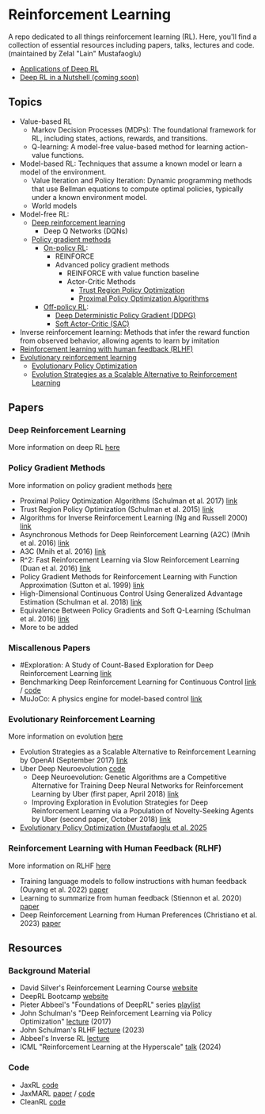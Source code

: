 # Reinforcement Learning

A repo dedicated to all things reinforcement learning (RL). Here, you'll find a collection of essential resources including papers, talks, lectures and code.
(maintained by Zelal "Lain" Mustafaoglu)

* [Applications of Deep RL](./drlapplications.md)
* [Deep RL in a Nutshell (coming soon)](./drlinanutshell.md) 

## Topics

* Value-based RL
  * Markov Decision Processes (MDPs): The foundational framework for RL, including states, actions, rewards, and transitions.
  * Q-learning: A model-free value-based method for learning action-value functions.
* Model-based RL: Techniques that assume a known model or learn a model of the environment.
    * Value Iteration and Policy Iteration: Dynamic programming methods that use Bellman equations to compute optimal policies, typically under a known environment model.
    * World models
* Model-free RL:
  * [Deep reinforcement learning](./deeprl.html)
    * Deep Q Networks (DQNs)  
  * [Policy gradient methods](./policygradients.html)
    * [On-policy RL](](./onpolicyrl.html)):
      * REINFORCE
      * Advanced policy gradient methods
        * REINFORCE with value function baseline
        * Actor-Critic Methods
          * [Trust Region Policy Optimization](https://arxiv.org/abs/1502.05477)
          * [Proximal Policy Optimization Algorithms](https://arxiv.org/abs/1707.06347)
    * [Off-policy RL](](./offpolicyrl.html)):
      * [Deep Deterministic Policy Gradient (DDPG)](https://arxiv.org/abs/1509.02971)
      * [Soft Actor-Critic (SAC)](https://arxiv.org/abs/1801.01290)
* Inverse reinforcement learning: Methods that infer the reward function from observed behavior, allowing agents to learn by imitation
* [Reinforcement learning with human feedback (RLHF)](./rlhf.html)
* [Evolutionary reinforcement learning](./evolution.html)
  * [Evolutionary Policy Optimization](https://arxiv.org/abs/2504.12568)
  * [Evolution Strategies as a Scalable Alternative to Reinforcement Learning](https://arxiv.org/abs/1703.03864)

## Papers

### Deep Reinforcement Learning

More information on deep RL [here](./deeprl.html)

### Policy Gradient Methods

More information on policy gradient methods [here](./policygradients.html)

* Proximal Policy Optimization Algorithms (Schulman et al. 2017) [link](https://arxiv.org/pdf/1707.06347)
* Trust Region Policy Optimization (Schulman et al. 2015) [link](https://arxiv.org/abs/1502.05477)
* Algorithms for Inverse Reinforcement Learning (Ng and Russell 2000) [link](https://ai.stanford.edu/~ang/papers/icml00-irl.pdf) 
* Asynchronous Methods for Deep Reinforcement Learning (A2C) (Mnih et al. 2016) [link](https://arxiv.org/pdf/1602.01783) 
* A3C (Mnih et al. 2016) [link](https://arxiv.org/pdf/1602.01783v2)
* R^2: Fast Reinforcement Learning via Slow Reinforcement Learning (Duan et al. 2016) [link](https://arxiv.org/pdf/1611.02779)
* Policy Gradient Methods for Reinforcement Learning with Function Approximation (Sutton et al. 1999) [link](https://proceedings.neurips.cc/paper_files/paper/1999/file/464d828b85b0bed98e80ade0a5c43b0f-Paper.pdf)
* High-Dimensional Continuous Control Using Generalized Advantage Estimation (Schulman et al. 2018) [link](https://arxiv.org/pdf/1506.02438)
* Equivalence Between Policy Gradients and Soft Q-Learning (Schulman et al. 2016) [link](https://arxiv.org/pdf/1704.06440)
* More to be added

### Miscallenous Papers

* #Exploration: A Study of Count-Based Exploration for Deep Reinforcement Learning [link](https://arxiv.org/pdf/1611.04717) 
* Benchmarking Deep Reinforcement Learning for Continuous Control [link](https://arxiv.org/pdf/1604.06778) / [code](https://github.com/rll/rllab)
* MuJoCo: A physics engine for model-based control [link](https://homes.cs.washington.edu/~todorov/papers/TodorovIROS12.pdf)

### Evolutionary Reinforcement Learning 

More information on evolution [here](./evolution.html)

* Evolution Strategies as a Scalable Alternative to Reinforcement Learning by OpenAI (September 2017) [link](https://arxiv.org/pdf/1703.03864)
* Uber Deep Neuroevolution [code](https://github.com/uber-research/deep-neuroevolution?uclick_id=b2d35630-373d-4a27-b230-9268a32455b5)
  * Deep Neuroevolution: Genetic Algorithms are a Competitive Alternative for Training Deep Neural Networks for Reinforcement Learning by Uber (first paper, April 2018) [link](https://arxiv.org/pdf/1712.06567)
  * Improving Exploration in Evolution Strategies for Deep Reinforcement Learning via a Population of Novelty-Seeking Agents by Uber (second paper, October 2018) [link](https://arxiv.org/pdf/1712.06560)
* [Evolutionary Policy Optimization (Mustafaoglu et al. 2025](https://arxiv.org/abs/2504.12568)


### Reinforcement Learning with Human Feedback (RLHF)

More information on RLHF [here](./rlhf.html)

* Training language models to follow instructions with human feedback (Ouyang et al. 2022) [paper](https://arxiv.org/abs/2203.02155)
* Learning to summarize from human feedback (Stiennon et al. 2020) [paper](https://arxiv.org/abs/2009.01325)
* Deep Reinforcement Learning from Human Preferences (Christiano et al. 2023) [paper](https://arxiv.org/pdf/1706.03741)

## Resources

### Background Material
* David Silver's Reinforcement Learning Course [website](https://www.davidsilver.uk/teaching/)
* DeepRL Bootcamp [website](https://sites.google.com/view/deep-rl-bootcamp)
* Pieter Abbeel's "Foundations of DeepRL" series [playlist](https://www.youtube.com/watch?v=2GwBez0D20A)
* John Schulman's "Deep Reinforcement Learning via Policy Optimization" [lecture](http://joschu.net/docs/2017-rldm.pdf) (2017)
* John Schulman's RLHF [lecture](https://www.youtube.com/watch?v=hhiLw5Q_UFg) (2023)
* Abbeel's Inverse RL [lecture](https://people.eecs.berkeley.edu/~pabbeel/cs287-fa12/slides/inverseRL.pdf)
* ICML "Reinforcement Learning at the Hyperscale" [talk](https://slideslive.com/39022179/reinforcement-learning-at-the-hyperscale) (2024)

### Code
* JaxRL [code](https://github.com/ikostrikov/jaxrl)
* JaxMARL [paper](https://arxiv.org/abs/2311.10090) / [code](https://github.com/ikostrikov/jaxrl)
* CleanRL [code](https://github.com/vwxyzjn/cleanrl)
